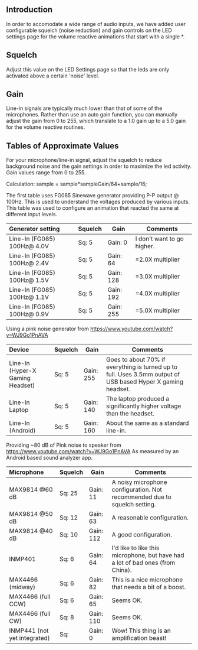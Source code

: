## Introduction

In order to accomodate a wide range of audio inputs, we have added user configurable squelch (noise reduction) and gain controls on the LED settings page for the volume reactive animations that start with a single *.

## Squelch
Adjust this value on the LED Settings page so that the leds are only activated above a certain 'noise' level.

## Gain
Line-in signals are typically much lower than that of some of the microphones. Rather than use an auto gain function, you can manually adjust the gain from 0 to 255, which translate to a 1.0 gain up to a 5.0 gain for the volume reactive routines.

## Tables of Approximate Values

For your microphone/line-in signal, adjust the squelch to reduce background noise and the gain settings in order to maximize the led activity. Gain values range from 0 to 255.
 
Calculation:  sample = sample*sampleGain/64+sample/16;

The first table uses FG085 Sinewave generator providing P-P output @ 100Hz. This is used to understand the voltages produced by various inputs. This table was used to configure an animation that reacted the same at different input levels.

| Generator setting | Squelch | Gain | Comments
| :------------- | --- | --- | ---
| Line-In (FG085) 100Hz@  4.0V  | Sq: 5 | Gain: 0   | I don't want to go higher.
| Line-In (FG085) 100Hz@  2.4V  | Sq: 5 | Gain: 64  | =2.0X multiplier
| Line-In (FG085) 100Hz@  1.5V  | Sq: 5 | Gain: 128 | =3.0X multiplier
| Line-In (FG085) 100Hz@  1.1V  | Sq: 5 | Gain: 192 | =4.0X multiplier
| Line-In (FG085) 100Hz@  0.9V  | Sq: 5 | Gain: 255 | =5.0X multiplier
 
 
 Using a pink noise generator from https://www.youtube.com/watch?v=WJ9Go1PnAVA
 
| Device | Squelch | Gain    | Comments
| :------------- | --- | ----------- | ---
| Line-In (Hyper-X Gaming Headset) | Sq: 5   | Gain: 255 | Goes to about 70% if everything is turned up to full. Uses 3.5mm output of USB based Hyper X gaming headset.
| Line-In Laptop | Sq: 5 | Gain: 140 |   The laptop produced a significantly higher voltage than the headset.
| Line-In (Android)    | Sq: 5   | Gain: 160 | About the same as a standard line-in.


Providing ~80 dB of Pink noise to speaker from https://www.youtube.com/watch?v=WJ9Go1PnAVA
As measured by an Android based sound analyzer app.

| Microphone | Squelch | Gain | Comments
| :------------- | --- | --- | ---
| MAX9814 @60 dB |     Sq: 25 | Gain: 11  | A noisy microphone configuration. Not recommended due to squelch setting.
| MAX9814 @50 dB |     Sq: 12 | Gain: 63 | A reasonable configuration.
| MAX9814 @40 dB |     Sq: 10 | Gain: 112 | A good configuration.
| INMP401 |            Sq: 6 | Gain: 64   | I'd like to like this microphone, but have had a lot of bad ones (from China).
| MAX4466 (midway) |  Sq: 6  | Gain: 82 | This is a nice microphone that needs a bit of a boost.
| MAX4466 (full CCW) | Sq: 6  | Gain: 65 | Seems OK.
| MAX4466 (full CW) |  Sq: 8  | Gain: 110 | Seems OK. 
| INMP441 (not yet integrated)             | Sq:     | Gain: 0    | Wow! This thing is an amplification beast!
